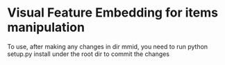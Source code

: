 # Visual Feature Embedding for items manipulation

To use, after making any changes in dir mmid, you need to run python setup.py install under the root dir to commit the changes
